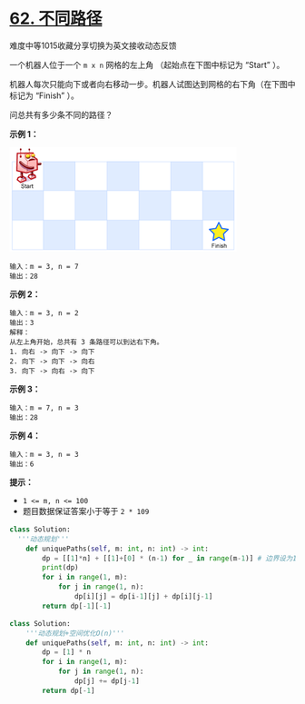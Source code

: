 # [62. 不同路径](https://leetcode-cn.com/problems/unique-paths/)

难度中等1015收藏分享切换为英文接收动态反馈

一个机器人位于一个 `m x n` 网格的左上角 （起始点在下图中标记为 “Start” ）。

机器人每次只能向下或者向右移动一步。机器人试图达到网格的右下角（在下图中标记为 “Finish” ）。

问总共有多少条不同的路径？

 

**示例 1：**

![img](assets/robot_maze-3293289.png)

```
输入：m = 3, n = 7
输出：28
```

**示例 2：**

```
输入：m = 3, n = 2
输出：3
解释：
从左上角开始，总共有 3 条路径可以到达右下角。
1. 向右 -> 向下 -> 向下
2. 向下 -> 向下 -> 向右
3. 向下 -> 向右 -> 向下
```

**示例 3：**

```
输入：m = 7, n = 3
输出：28
```

**示例 4：**

```
输入：m = 3, n = 3
输出：6
```

 

**提示：**

- `1 <= m, n <= 100`
- 题目数据保证答案小于等于 `2 * 109`

```python
class Solution:
  '''动态规划'''
    def uniquePaths(self, m: int, n: int) -> int:
        dp = [[1]*n] + [[1]+[0] * (n-1) for _ in range(m-1)] # 边界设为1，边界只能向下或者向右
        print(dp)
        for i in range(1, m):
            for j in range(1, n):
                dp[i][j] = dp[i-1][j] + dp[i][j-1]
        return dp[-1][-1]
```



```python
class Solution:
    '''动态规划+空间优化O(n)'''
    def uniquePaths(self, m: int, n: int) -> int:
        dp = [1] * n
        for i in range(1, m):
            for j in range(1, n):
                dp[j] += dp[j-1]
        return dp[-1]
```

